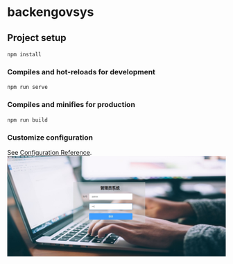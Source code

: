 # backengovsys

## Project setup
```
npm install
```

### Compiles and hot-reloads for development
```
npm run serve
```

### Compiles and minifies for production
```
npm run build
```

### Customize configuration
See [Configuration Reference](https://cli.vuejs.org/config/).
![Image text](https://github.com/ByAJH/bgManSys/blob/main/screenshots/loginPage.jpg)
